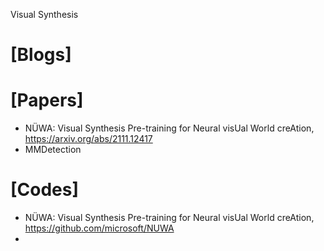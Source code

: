 Visual Synthesis

# [Blogs]


# [Papers]
+ NÜWA: Visual Synthesis Pre-training for Neural visUal World creAtion, https://arxiv.org/abs/2111.12417
+ MMDetection


# [Codes]
+ NÜWA: Visual Synthesis Pre-training for Neural visUal World creAtion, https://github.com/microsoft/NUWA
+ 
